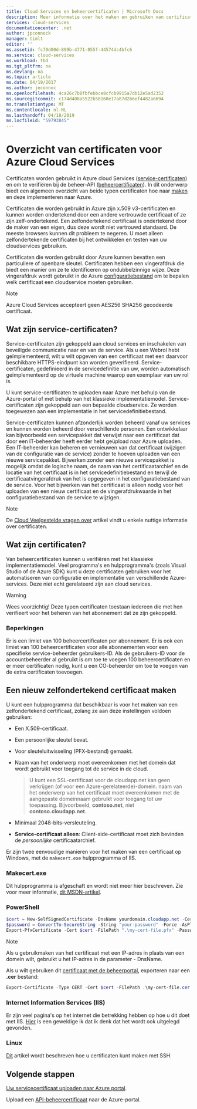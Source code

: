 ```yaml
---
title: Cloud Services en beheercertificaten | Microsoft Docs
description: Meer informatie over het maken en gebruiken van certificaten met Microsoft Azure
services: cloud-services
documentationcenter: .net
author: jpconnock
manager: timlt
editor: ''
ms.assetid: fc70d00d-899b-4771-855f-44574dc4bfc6
ms.service: cloud-services
ms.workload: tbd
ms.tgt_pltfrm: na
ms.devlang: na
ms.topic: article
ms.date: 04/19/2017
ms.author: jeconnoc
ms.openlocfilehash: 4ca26c7b8fbfebbce8cfcb9915a7db12e5ad2352
ms.sourcegitcommit: c174d408a5522b58160e17a87d2b6ef4482a6694
ms.translationtype: MT
ms.contentlocale: nl-NL
ms.lasthandoff: 04/18/2019
ms.locfileid: "59793845"
---
```

# <a name="certificates-overview-for-azure-cloud-services"></a>Overzicht van certificaten voor Azure Cloud Services
Certificaten worden gebruikt in Azure cloud Services ([service-certificaten](#what-are-service-certificates)) en om te verifiëren bij de beheer-API ([beheercertificaten](#what-are-management-certificates)). In dit onderwerp biedt een algemeen overzicht van beide typen certificaten hoe naar [maken](#create) en deze implementeren naar Azure.

Certificaten die worden gebruikt in Azure zijn x.509 v3-certificaten en kunnen worden ondertekend door een andere vertrouwde certificaat of ze zijn zelf-ondertekend. Een zelfondertekend certificaat is ondertekend door de maker van een eigen, dus deze wordt niet vertrouwd standaard. De meeste browsers kunnen dit probleem te negeren. U moet alleen zelfondertekende certificaten bij het ontwikkelen en testen van uw cloudservices gebruiken. 

Certificaten die worden gebruikt door Azure kunnen bevatten een particuliere of openbare sleutel. Certificaten hebben een vingerafdruk die biedt een manier om ze te identificeren op ondubbelzinnige wijze. Deze vingerafdruk wordt gebruikt in de Azure [configuratiebestand](cloud-services-configure-ssl-certificate-portal.md) om te bepalen welk certificaat een cloudservice moeten gebruiken. 

>[!Note]
>Azure Cloud Services accepteert geen AES256 SHA256 gecodeerde certificaat.

## <a name="what-are-service-certificates"></a>Wat zijn service-certificaten?
Service-certificaten zijn gekoppeld aan cloud services en inschakelen van beveiligde communicatie naar en van de service. Als u een Webrol hebt geïmplementeerd, wilt u wilt opgeven van een certificaat met een daarvoor beschikbare HTTPS-eindpunt kan worden geverifieerd. Service-certificaten, gedefinieerd in de servicedefinitie van uw, worden automatisch geïmplementeerd op de virtuele machine waarop een exemplaar van uw rol is. 

U kunt service-certificaten te uploaden naar Azure met behulp van de Azure-portal of met behulp van het klassieke implementatiemodel. Service-certificaten zijn gekoppeld aan een bepaalde cloudservice. Ze worden toegewezen aan een implementatie in het servicedefinitiebestand.

Service-certificaten kunnen afzonderlijk worden beheerd vanaf uw services en kunnen worden beheerd door verschillende personen. Een ontwikkelaar kan bijvoorbeeld een servicepakket dat verwijst naar een certificaat dat door een IT-beheerder heeft eerder hebt geüpload naar Azure uploaden. Een IT-beheerder kan beheren en vernieuwen van dat certificaat (wijzigen van de configuratie van de service) zonder te hoeven uploaden van een nieuwe servicepakket. Bijwerken zonder een nieuwe servicepakket is mogelijk omdat de logische naam, de naam van het certificaatarchief en de locatie van het certificaat is in het servicedefinitiebestand en terwijl de certificaatvingerafdruk van het is opgegeven in het configuratiebestand van de service. Voor het bijwerken van het certificaat is alleen nodig voor het uploaden van een nieuw certificaat en de vingerafdrukwaarde in het configuratiebestand van de service te wijzigen.

>[!Note]
>De [Cloud Veelgestelde vragen over](cloud-services-faq.md) artikel vindt u enkele nuttige informatie over certificaten.

## <a name="what-are-management-certificates"></a>Wat zijn certificaten?
Van beheercertificaten kunnen u verifiëren met het klassieke implementatiemodel. Veel programma's en hulpprogramma's (zoals Visual Studio of de Azure SDK) kunt u deze certificaten gebruiken voor het automatiseren van configuratie en implementatie van verschillende Azure-services. Deze niet echt gerelateerd zijn aan cloud services. 

> [!WARNING]
> Wees voorzichtig! Deze typen certificaten toestaan iedereen die met hen verifieert voor het beheren van het abonnement dat ze zijn gekoppeld. 
> 
> 

### <a name="limitations"></a>Beperkingen
Er is een limiet van 100 beheercertificaten per abonnement. Er is ook een limiet van 100 beheercertificaten voor alle abonnementen voor een specifieke service-beheerder gebruikers-ID. Als de gebruikers-ID voor de accountbeheerder al gebruikt is om toe te voegen 100 beheercertificaten en er meer certificaten nodig, kunt u een CO-beheerder om toe te voegen van de extra certificaten toevoegen. 

<a name="create"></a>
## <a name="create-a-new-self-signed-certificate"></a>Een nieuw zelfondertekend certificaat maken
U kunt een hulpprogramma dat beschikbaar is voor het maken van een zelfondertekend certificaat, zolang ze aan deze instellingen voldoen gebruiken:

* Een X.509-certificaat.
* Een persoonlijke sleutel bevat.
* Voor sleuteluitwisseling (PFX-bestand) gemaakt.
* Naam van het onderwerp moet overeenkomen met het domein dat wordt gebruikt voor toegang tot de service in de cloud.

    > U kunt een SSL-certificaat voor de cloudapp.net kan geen verkrijgen (of voor een Azure-gerelateerde)-domein. naam van het onderwerp van het certificaat moet overeenkomen met de aangepaste domeinnaam gebruikt voor toegang tot uw toepassing. Bijvoorbeeld, **contoso.net**, niet **contoso.cloudapp.net**.

* Minimaal 2048-bits-versleuteling.
* **Service-certificaat alleen**: Client-side-certificaat moet zich bevinden de *persoonlijke* certificaatarchief.

Er zijn twee eenvoudige manieren voor het maken van een certificaat op Windows, met de `makecert.exe` hulpprogramma of IIS.

### <a name="makecertexe"></a>Makecert.exe
Dit hulpprogramma is afgeschaft en wordt niet meer hier beschreven. Zie voor meer informatie, [dit MSDN-artikel](/windows/desktop/SecCrypto/makecert).

### <a name="powershell"></a>PowerShell
```powershell
$cert = New-SelfSignedCertificate -DnsName yourdomain.cloudapp.net -CertStoreLocation "cert:\LocalMachine\My" -KeyLength 2048 -KeySpec "KeyExchange"
$password = ConvertTo-SecureString -String "your-password" -Force -AsPlainText
Export-PfxCertificate -Cert $cert -FilePath ".\my-cert-file.pfx" -Password $password
```

> [!NOTE]
> Als u gebruikmaken van het certificaat met een IP-adres in plaats van een domein wilt, gebruikt u het IP-adres in de parameter - DnsName.


Als u wilt gebruiken dit [certificaat met de beheerportal](../azure-api-management-certs.md), exporteren naar een **.cer** bestand:

```powershell
Export-Certificate -Type CERT -Cert $cert -FilePath .\my-cert-file.cer
```

### <a name="internet-information-services-iis"></a>Internet Information Services (IIS)
Er zijn veel pagina's op het internet die betrekking hebben op hoe u dit doet met IIS. [Hier](https://www.sslshopper.com/article-how-to-create-a-self-signed-certificate-in-iis-7.html) is een geweldige ik dat ik denk dat het wordt ook uitgelegd gevonden. 

### <a name="linux"></a>Linux
[Dit](../virtual-machines/linux/mac-create-ssh-keys.md?toc=%2fazure%2fvirtual-machines%2flinux%2ftoc.json) artikel wordt beschreven hoe u certificaten kunt maken met SSH.

## <a name="next-steps"></a>Volgende stappen
[Uw servicecertificaat uploaden naar Azure portal](cloud-services-configure-ssl-certificate-portal.md).

Upload een [API-beheercertificaat](../azure-api-management-certs.md) naar de Azure-portal.

